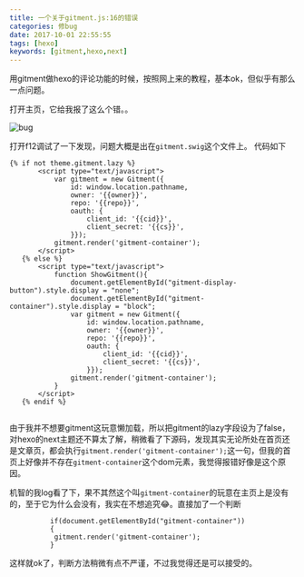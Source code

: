 ```yaml
---
title: 一个关于gitment.js:16的错误
categories: 修bug
date: 2017-10-01 22:55:55
tags: [hexo]
keywords: [gitment,hexo,next]
---
```



用gitment做hexo的评论功能的时候，按照网上来的教程，基本ok，但似乎有那么一点问题。

打开主页，它给我报了这么个错。。

![bug](http://www.cshayne.cn/blog/images/10-1.png)

<!---more--->

打开f12调试了一下发现，问题大概是出在`gitment.swig`这个文件上。
代码如下

```
{% if not theme.gitment.lazy %}
       <script type="text/javascript">
           var gitment = new Gitment({
               id: window.location.pathname, 
               owner: '{{owner}}',
               repo: '{{repo}}',
               oauth: {
                   client_id: '{{cid}}',
                   client_secret: '{{cs}}',
               }});
           gitment.render('gitment-container');
       </script>
   {% else %}
       <script type="text/javascript">
           function ShowGitment(){
               document.getElementById("gitment-display-button").style.display = "none";
               document.getElementById("gitment-container").style.display = "block";
               var gitment = new Gitment({
                   id: window.location.pathname, 
                   owner: '{{owner}}',
                   repo: '{{repo}}',
                   oauth: {
                       client_id: '{{cid}}',
                       client_secret: '{{cs}}',
                   }});
               gitment.render('gitment-container');
           }
       </script>
   {% endif %}
   
```

由于我并不想要gitment这玩意懒加载，所以把gitment的lazy字段设为了false，对hexo的next主题还不算太了解，稍微看了下源码，发现其实无论所处在首页还是文章页，都会执行`gitment.render('gitment-container');`这一句，但我的首页上好像并不存在`gitment-container`这个dom元素，我觉得报错好像是这个原因。

机智的我log看了下，果不其然这个叫`gitment-container`的玩意在主页上是没有的，至于它为什么会没有，我实在不想追究😂。直接加了一个判断

```
          if(document.getElementById("gitment-container"))
          {
           gitment.render('gitment-container');
          }
```

这样就ok了，判断方法稍微有点不严谨，不过我觉得还是可以接受的。